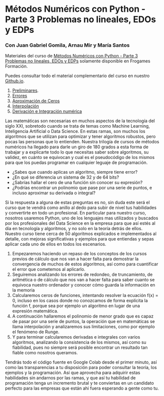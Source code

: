 # Métodos Numéricos con Python - Parte 3 Problemas no lineales, EDOs y EDPs

### Con Juan Gabriel Gomila, Arnau Mir y María Santos


Materiales del curso de [Métodos Numéricos con Python - Parte 3 Problemas no lineales, EDOs y EDPs](https://cursos.frogamesformacion.com/courses/numerico-3?coupon=github) solamente disponible en Frogames Formación.

Puedes consultar todo el material complementario del curso en nuestro [Github.io](https://joanby.github.io/curso-numerico-3/).

1. [Preliminares](https://joanby.github.io/curso-numerico-3/Teoria/01Preliminares#1). 
2. [Errores](https://joanby.github.io/curso-numerico-3/Teoria/02Errores#1)
3. [Aproximación de Ceros](https://joanby.github.io/curso-numerico-3/Teoria/03Ceros#1)
4. [Interpolación](https://joanby.github.io/curso-numerico-3/Teoria/04Interpolacion#1)
5. [Derivación e Integración numérica](https://joanby.github.io/curso-numerico-3/Teoria/05DerivacionIntegracion#1)

Las matemáticas son necesarias en muchos aspectos de la tecnología del siglo XXI, sobretodo cuando se trata de temas como Machine Learning, Inteligencia Artificial o Data Science. En estas ramas, son muchos los algoritmos que se utilizan para optimizar y tener algoritmos robustos, pero pocas las personas que lo entienden. Nuestra trilogía de cursos de métodos numéricos ha llegado para darle un giro de 180 grados a esta forma de trabajar y a explicarte todo lo que necesitas saber sobre algoritmos, su validez, en cuánto se equivocan y cual es el pseudocódigo de los mismos para que los puedas programar en cualquier leguaje de programación. 

* ¿Sabes que cuando aplicas un algoritmo, siempre tiene error?
* ¿En qué se diferencia un sistema de 32 y de 64 bits?
* ¿Sabrías hallar el cero de una función sin conocer su expresión?
* ¿Podrías encontrar un polinomio que pase por una serie de puntos, e incluso aproximar su derivada o integral?

Si la respuesta a alguna de estas preguntas es no, sin duda este será el curso que te vendrá como anillo al dedo para subir de nivel tus habilidades y convertirte en todo un profesional. En particular para nuestro curso, nosotros usaremos Python, uno de los lenguajes mas utilizados y buscados por los profesionales del Data Science en la empresa para que así estés al día en tecnología y algoritmos, y no solo en la teoría detrás de ellos. Nuestro curso tiene cerca de 50 algoritmos explicados e implementados al detalle, con mejoras significativas y ejemplos para que entiendas y sepas aplicar cada uno de ellos en todos los escenarios. 

1. Empezaremos haciendo un repaso de los conceptos de los cursos previos de cálculo que nos van a hacer falta para demostrar la convergencia de muchos de estos algoritmos, así como para cuantificar el error que cometemos al aplicarlo. 
2. Seguiremos analizando los errores de redondeo, de truncamiento, de aritmética o de cálculo que nos van a hacer falta para saber cuanto se equivoca nuestro ordenador y conocer cómo guarda la información en la memoria
3. Calcularemos ceros de funciones, intentando resolver la ecuación f(x) = 0, incluso en los casos donde no conozcamos de forma explícita la función f, porque sea por ejemplo un algoritmo en lugar de una expresión matemática. 
4. A continuación hallaremos el polinomio de menor grado que es capaz de pasar por una serie de puntos, la operación que en matemáticas se llama interpolación y analizaremos sus limitaciones, como por ejemplo el fenómeno de Runge.
5. Y para terminar calcularemos derivadas e integrales con varios algoritmos, analizando la consistencia de los mismos, así como su fiabilidad, pues no siempre será posible encontrar un resultado tan fiable como nosotros queramos.

Tendrás todo el código fuente en Google Colab desde el primer minuto, así como las transparencias a tu disposición para poder consultar la teoría, los ejemplos y la programación. Así que aprovecha para adquirir estas habilidades sin andarnos por las ramas, y que así tu habilidad de programación tenga un incremento brutal y te conviertas en un candidato perfecto para las empresas que están ahi fuera esperando a gente como tu. 

